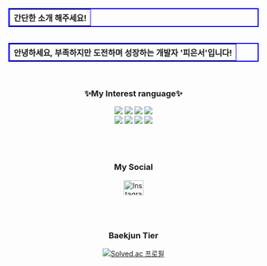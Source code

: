 <table width="300" border="2" bordercolor="blue" align="left">
        <tr>
<!--           <p align="left">💬</p> -->
          <th>간단한 소개 해주세요!</th>
        </tr>
</table>
<br>
<br>
<br>
<br>
<table width="300" border="2" bordercolor="blue" align="right">
        <tr>
<!--           <p align="right">💬</p> -->
          <th>안녕하세요, 부족하지만 도전하며 성장하는 개발자 '피은서'입니다!<br></th>
        </tr>
</table>
<br>
<br>
<br>
<br>
<br>

<h3 align="center">✨My Interest ranguage✨</h3>
<div align="center">
    <img src="https://img.shields.io/badge/Bootstrap-563D7C?style=for-the-badge&logo=bootstrap&logoColor=white">
    <img src="https://img.shields.io/badge/C-A8B9CC?style=for-the-badge&logo=C&logoColor=white">
    <img src="https://img.shields.io/badge/C++-00599C?style=for-the-badge&logo=C%2B%2B&logoColor=white">
    <img src="https://img.shields.io/badge/HTML5-E34F26?style=for-the-badge&logo=html5&logoColor=white">
<br>
    <img src="https://img.shields.io/badge/Java-007396?style=for-the-badge&logo=Java&logoColor=white">
    <img src="https://img.shields.io/badge/JavaScript-F7DF1E?style=for-the-badge&logo=javascript&logoColor=black">
    <img src="https://img.shields.io/badge/PHP-777BB4?style=for-the-badge&logo=php&logoColor=white">
    <img src="https://img.shields.io/badge/Python-3776AB?style=for-the-badge&logo=python&logoColor=white">
</div>

<br>
<br>
<br>

  <h3 align="center">My Social</h3>
<p align="center">
   <a href="https://www.instagram.com/p._.dmstj/" target="_blank">
      <img align="center" src="https://raw.githubusercontent.com/rahuldkjain/github-profile-readme-generator/master/src/images/icons/Social/instagram.svg" alt="Instagram" height="30" width="40" />
   </a>
</p>
    </div>
  <br>
  <br>

 <h3 align="center">Baekjun Tier</h3>
<div align="center">
  <a href="https://solved.ac/pieun">
    <img src="http://mazassumnida.wtf/api/v2/generate_badge?boj=pieun" alt="Solved.ac 프로필" />
  </a>
</div>

